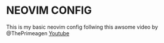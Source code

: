 # NEOVIM CONFIG

This is my basic neovim config follwing this awsome video by @ThePrimeagen [Youtube](https://www.youtube.com/watch?v=w7i4amO_zaE&t=1614s)
